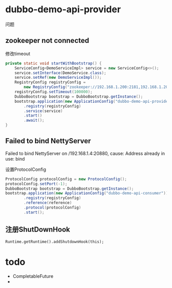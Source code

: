 # dubbo-demo-api-provider

问题

## zookeeper not connected

修改timeout

```java
private static void startWithBootstrap() {
    ServiceConfig<DemoServiceImpl> service = new ServiceConfig<>();
    service.setInterface(DemoService.class);
    service.setRef(new DemoServiceImpl());
    RegistryConfig registryConfig =
        new RegistryConfig("zookeeper://192.168.1.200:2181,192.168.1.200:2182,192.168.1.200:2183");
    registryConfig.setTimeout(100000);
    DubboBootstrap bootstrap = DubboBootstrap.getInstance();
    bootstrap.application(new ApplicationConfig("dubbo-demo-api-provider"))
        .registry(registryConfig)
        .service(service)
        .start()
        .await();
}
```

## Failed to bind NettyServer 

Failed to bind NettyServer  on /192.168.1.4:20880, cause: Address already in use: bind

设置ProtocolConfig

```java
ProtocolConfig protocolConfig = new ProtocolConfig();
protocolConfig.setPort(-1);
DubboBootstrap bootstrap = DubboBootstrap.getInstance();
bootstrap.application(new ApplicationConfig("dubbo-demo-api-consumer"))
        .registry(registryConfig)
        .reference(reference)
        .protocol(protocolConfig)
        .start();
```

## 注册ShutDownHook

```
Runtime.getRuntime().addShutdownHook(this);
```

# todo

* CompletableFuture
* 